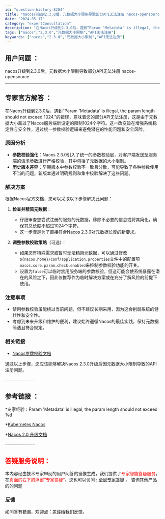 ```yaml
---
id: "question-history-8204"
title: "nacos升级到2.3.0后，元数据大小限制导致部分API无法注册 nacos-opensource"
date: "2024-05-17"
category: "expertConsultation"
description: "在Nacos升级到2.3.0后，遇到“Param 'Metadata' is illegal, the param length should not exceed 1024.”的错误，意味着您的部分API无法注册，这是由于元数据大小超过了Nacos服务端新设定的限制1024个字符。这一改变旨在增强"
tags: ["nacos","2.3.0","元数据大小限制","API无法注册"]
keywords: ["nacos","2.3.0","元数据大小限制","API无法注册"]
---
```


## 用户问题 ： 
 nacos升级到2.3.0后，元数据大小限制导致部分API无法注册 nacos-opensource 

---------------
## 专家官方解答 ：

在Nacos升级到2.3.0后，遇到“Param 'Metadata' is illegal, the param length should not exceed 1024.”的错误，意味着您的部分API无法注册，这是由于元数据大小超过了Nacos服务端新设定的限制1024个字符。这一改变旨在增强系统稳定性与安全性，通过统一参数校验逻辑来避免潜在的性能问题和安全风险。

### 原因分析
- **参数校验强化**：Nacos 2.3.0引入了统一的参数校验层，对客户端发送至服务端的请求参数进行严格校验，其中包括了元数据的大小限制。
- **历史版本差异**：早期版本中参数校验不一致且分散，可能导致了各种参数使用不当的问题，新版本通过明确规则和集中校验解决了这些问题。

### 解决方案
根据Nacos官方文档，您可以采取以下步骤解决此问题：

1. **检查并精简元数据**：
   - 仔细审查您尝试注册的服务的元数据，移除不必要的信息或将其简化，确保其总长度不超过1024个字符。
   - 这一步骤是为了直接符合Nacos 2.3.0对元数据长度的新要求。

2. **调整参数校验策略**（可选）：
   - 如果您有特殊需求或暂时无法精简元数据，可以通过修改`${nacos.home}/conf/application.properties`文件中的配置项`nacos.core.param.check.enabled`来控制参数校验功能的开关。
   - 设置为`false`可以临时禁用服务端的参数校验，但这可能会使系统暴露在潜在的风险之下，因此仅推荐作为临时解决方案或在充分了解风险的前提下使用。

### 注意事项
- 禁用参数校验虽能绕过当前问题，但不建议长期采用，因为这会削弱系统的健壮性和安全性。
- 考虑到未来升级和维护的便利，建议始终遵循Nacos的最佳实践，保持元数据简洁且符合规定。

### 相关链接
- [Nacos参数校验文档](https://nacos.io/docs/latest/guide/user/parameters-check/#9-metadata)

通过以上步骤，您应该能够解决Nacos 2.3.0升级后因元数据大小限制导致的API注册问题。


<font color="#949494">---------------</font> 


## 参考链接 ：

*专家经验：Param 'Metadata' is illegal, the param length should not exceed %d 
 
 *[Kubernetes Nacos](https://nacos.io/docs/latest/quickstart/quick-start-kubernetes)
 
 *[Nacos 2.0 升级文档](https://nacos.io/docs/latest/upgrading/200-upgrading)


 <font color="#949494">---------------</font> 
 


## <font color="#FF0000">答疑服务说明：</font> 

本内容经由技术专家审阅的用户问答的镜像生成，我们提供了<font color="#FF0000">专家智能答疑服务</font>，在<font color="#FF0000">页面的右下的浮窗”专家答疑“</font>。您也可以访问 : [全局专家答疑](https://answer.opensource.alibaba.com/docs/intro) 。 咨询其他产品的的问题

### 反馈
如问答有错漏，欢迎点：[差评](https://ai.nacos.io/user/feedbackByEnhancerGradePOJOID?enhancerGradePOJOId=13562)给我们反馈。
